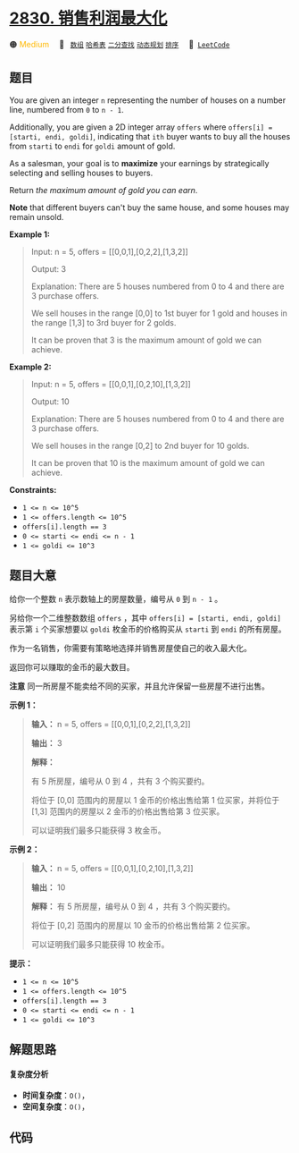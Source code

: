 # [2830. 销售利润最大化](https://leetcode.com/problems/maximize-the-profit-as-the-salesman)

🟠 <font color=#ffb800>Medium</font>&emsp; 🔖&ensp; [`数组`](/outline/tag/array.md) [`哈希表`](/outline/tag/hash-table.md) [`二分查找`](/outline/tag/binary-search.md) [`动态规划`](/outline/tag/dynamic-programming.md) [`排序`](/outline/tag/sorting.md)&emsp; 🔗&ensp;[`LeetCode`](https://leetcode.com/problems/maximize-the-profit-as-the-salesman)

## 题目

You are given an integer `n` representing the number of houses on a number
line, numbered from `0` to `n - 1`.

Additionally, you are given a 2D integer array `offers` where `offers[i] =
[starti, endi, goldi]`, indicating that `ith` buyer wants to buy all the
houses from `starti` to `endi` for `goldi` amount of gold.

As a salesman, your goal is to **maximize** your earnings by strategically
selecting and selling houses to buyers.

Return _the maximum amount of gold you can earn_.

**Note** that different buyers can't buy the same house, and some houses may
remain unsold.



**Example 1:**

> Input: n = 5, offers = [[0,0,1],[0,2,2],[1,3,2]]
> 
> Output: 3
> 
> Explanation: There are 5 houses numbered from 0 to 4 and there are 3 purchase offers.
> 
> We sell houses in the range [0,0] to 1st buyer for 1 gold and houses in the range [1,3] to 3rd buyer for 2 golds.
> 
> It can be proven that 3 is the maximum amount of gold we can achieve.

**Example 2:**

> Input: n = 5, offers = [[0,0,1],[0,2,10],[1,3,2]]
> 
> Output: 10
> 
> Explanation: There are 5 houses numbered from 0 to 4 and there are 3 purchase offers.
> 
> We sell houses in the range [0,2] to 2nd buyer for 10 golds.
> 
> It can be proven that 10 is the maximum amount of gold we can achieve.

**Constraints:**

  * `1 <= n <= 10^5`
  * `1 <= offers.length <= 10^5`
  * `offers[i].length == 3`
  * `0 <= starti <= endi <= n - 1`
  * `1 <= goldi <= 10^3`


## 题目大意

给你一个整数 `n` 表示数轴上的房屋数量，编号从 `0` 到 `n - 1` 。

另给你一个二维整数数组 `offers` ，其中 `offers[i] = [starti, endi, goldi]` 表示第 `i` 个买家想要以
`goldi` 枚金币的价格购买从 `starti` 到 `endi` 的所有房屋。

作为一名销售，你需要有策略地选择并销售房屋使自己的收入最大化。

返回你可以赚取的金币的最大数目。

**注意** 同一所房屋不能卖给不同的买家，并且允许保留一些房屋不进行出售。



**示例 1：**

> 
> 
> 
> 
> 
> **输入：** n = 5, offers = [[0,0,1],[0,2,2],[1,3,2]]
> 
> **输出：** 3
> 
> **解释：**
> 
> 有 5 所房屋，编号从 0 到 4 ，共有 3 个购买要约。
> 
> 将位于 [0,0] 范围内的房屋以 1 金币的价格出售给第 1 位买家，并将位于 [1,3] 范围内的房屋以 2 金币的价格出售给第 3 位买家。
> 
> 可以证明我们最多只能获得 3 枚金币。

**示例 2：**

> 
> 
> 
> 
> 
> **输入：** n = 5, offers = [[0,0,1],[0,2,10],[1,3,2]]
> 
> **输出：** 10
> 
> **解释：** 有 5 所房屋，编号从 0 到 4 ，共有 3 个购买要约。
> 
> 将位于 [0,2] 范围内的房屋以 10 金币的价格出售给第 2 位买家。
> 
> 可以证明我们最多只能获得 10 枚金币。



**提示：**

  * `1 <= n <= 10^5`
  * `1 <= offers.length <= 10^5`
  * `offers[i].length == 3`
  * `0 <= starti <= endi <= n - 1`
  * `1 <= goldi <= 10^3`


## 解题思路

#### 复杂度分析

- **时间复杂度**：`O()`，
- **空间复杂度**：`O()`，

## 代码

```javascript

```